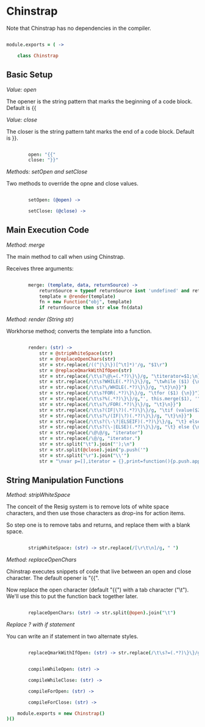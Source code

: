 Chinstrap
=========

Note that Chinstrap has no dependencies in the compiler.

```coffeescript

module.exports = ( ->

	class Chinstrap

```

Basic Setup
-----------

*Value: open*

The opener is the string pattern that marks the beginning of a code block. Default is {{

*Value: close*

The closer is the string pattern taht marks the end of a code block. Default is }}.


```coffeescript

		open: "{{"
		close: "}}"

```

*Methods: setOpen and setClose*

Two methods to override the opne and close values.

```coffeescript

		setOpen: (@open) ->

		setClose: (@close) ->

```

Main Execution Code
-------------------

*Method: merge*

The main method to call when using Chinstrap. 

Receives three arguments: 

```coffeescript

		merge: (template, data, returnSource) ->
			returnSource = typeof returnSource isnt 'undefined' and returnSource
			template = @render(template)
			fn = new Function("obj", template)
			if returnSource then str else fn(data)

```

*Method: render (String str)*

Workhorse method; converts the template into a function.

```coffeescript

		render: (str) ->
			str = @stripWhiteSpace(str)
			str = @replaceOpenChars(str)
			str = str.replace(/((^|\}\})[^\t]*)'/g, "$1\r")
			str = @replaceQmarkWithIfOpen(str)
			str = str.replace(/\t\s?\@\=(.*?)\}\}/g, "\titerator=$1;\n}}")
			str = str.replace(/\t\s?WHILE(.*?)\}\}/g, "\twhile ($1) {\n}}")
			str = str.replace(/\t\s?\/WHILE(.*?)\}\}/g, "\t}\n}}")
			str = str.replace(/\t\s?FOR(.*?)\}\}/g, "\tfor ($1) {\n}}")
			str = str.replace(/\t\s?%(.*?)\}\}/g,"', this.merge($1), '")
			str = str.replace(/\t\s?\/FOR(.*?)\}\}/g, "\t}\n}}")
			str = str.replace(/\t\s?(IF|\?)(.*?)\}\}/g, "\tif (value($2)) {\n}}")
			str = str.replace(/\t\s?\/(IF|\?)(.*?)\}\}/g, "\t}\n}}")
			str = str.replace(/\t\s?(\-\?|ELSEIF)(.*?)\}\}/g, "\t} else if (value($2)) {\n}}")
			str = str.replace(/\t\s?(\-|ELSE)(.*?)\}\}/g, "\t} else {\n}}")
			str = str.replace(/\@\@/g, "iterator")
			str = str.replace(/\@/g, "iterator.")
			str = str.split("\t").join("');\n")
			str = str.split(@close).join("p.push('")
			str = str.split("\r").join("\\'")
			str = "\nvar p=[],iterator = {},print=function(){p.push.apply(p,arguments);},value = function(val){if (typeof val == 'function') {return val.apply(iterator);} else {return val;}};\nwith(obj){\np.push('" + str + "');\n}\nreturn p.join('');\n"
```

String Manipulation Functions
-----------------------------

*Method: stripWhiteSpace*

The conceit of the Resig system is to remove lots of white space characters, and then use those characters as drop-ins for action items.

So step one is to remove tabs and returns, and replace them with a blank space.

```coffeescript

		stripWhiteSpace: (str) -> str.replace(/[\r\t\n]/g, " ")

```

*Method: replaceOpenChars*

Chinstrap executes snippets of code that live between an open and close character. The default opener is "{{".

Now replace the open character (default "{{") with a tab character ("\t"). We'll use this to put the function back together later.

```coffeescript

		replaceOpenChars: (str) -> str.split(@open).join("\t")

```

*Replace ? with if statement*

You can write an if statement in two alternate styles.

```coffeescript

		replaceQmarkWithIfOpen: (str) -> str.replace(/\t\s?=(.*?)\}\}/g, "',value($1),'")

```

```coffeescript

		compileWhileOpen: (str) ->

		compileWhileClose: (str) ->

		compileForOpen: (str) ->

		compileForClose: (str) ->

	module.exports = new Chinstrap()
)()
```

